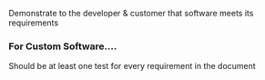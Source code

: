 Demonstrate to the developer & customer that software meets its requirements

### For Custom Software....
Should be at least one test for every requirement in the document